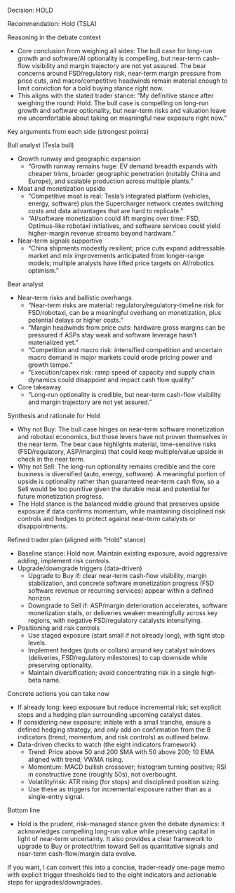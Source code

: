 Decision: HOLD

Recommendation: Hold (TSLA)

Reasoning in the debate context
- Core conclusion from weighing all sides: The bull case for long-run growth and software/AI optionality is compelling, but near-term cash-flow visibility and margin trajectory are not yet assured. The bear concerns around FSD/regulatory risk, near-term margin pressure from price cuts, and macro/competitive headwinds remain material enough to limit conviction for a bold buying stance right now.
- This aligns with the stated trader stance: “My definitive stance after weighing the round: Hold. The bull case is compelling on long-run growth and software optionality, but near-term risks and valuation leave me uncomfortable about taking on meaningful new exposure right now.”

Key arguments from each side (strongest points)

Bull analyst (Tesla bull)
- Growth runway and geographic expansion
  - “Growth runway remains huge: EV demand breadth expands with cheaper trims, broader geographic penetration (notably China and Europe), and scalable production across multiple plants.”
- Moat and monetization upside
  - “Competitive moat is real: Tesla’s integrated platform (vehicles, energy, software) plus the Supercharger network creates switching costs and data advantages that are hard to replicate.”
  - “AI/software monetization could lift margins over time: FSD, Optimus-like robotaxi initiatives, and software services could yield higher-margin revenue streams beyond hardware.”
- Near-term signals supportive
  - “China shipments modestly resilient; price cuts expand addressable market and mix improvements anticipated from longer-range models; multiple analysts have lifted price targets on AI/robotics optimism.”

Bear analyst
- Near-term risks and ballistic overhangs
  - “Near-term risks are material: regulatory/regulatory-timeline risk for FSD/robotaxi, can be a meaningful overhang on monetization, plus potential delays or higher costs.”
  - “Margin headwinds from price cuts: hardware gross margins can be pressured if ASPs stay weak and software leverage hasn’t materialized yet.”
  - “Competition and macro risk: intensified competition and uncertain macro demand in major markets could erode pricing power and growth tempo.”
  - “Execution/capex risk: ramp speed of capacity and supply chain dynamics could disappoint and impact cash flow quality.”
- Core takeaway
  - “Long-run optionality is credible, but near-term cash-flow visibility and margin trajectory are not yet assured.”

Synthesis and rationale for Hold
- Why not Buy: The bull case hinges on near-term software monetization and robotaxi economics, but those levers have not proven themselves in the near term. The bear case highlights material, time-sensitive risks (FSD/regulatory, ASP/margins) that could keep multiple/value upside in check in the near term.
- Why not Sell: The long-run optionality remains credible and the core business is diversified (auto, energy, software). A meaningful portion of upside is optionality rather than guaranteed near-term cash flow, so a Sell would be too punitive given the durable moat and potential for future monetization progress.
- The Hold stance is the balanced middle ground that preserves upside exposure if data confirms momentum, while maintaining disciplined risk controls and hedges to protect against near-term catalysts or disappointments.

Refined trader plan (aligned with “Hold” stance)
- Baseline stance: Hold now. Maintain existing exposure, avoid aggressive adding, implement risk controls.
- Upgrade/downgrade triggers (data-driven)
  - Upgrade to Buy if: clear near-term cash-flow visibility, margin stabilization, and concrete software monetization progress (FSD software revenue or recurring services) appear within a defined horizon.
  - Downgrade to Sell if: ASP/margin deterioration accelerates, software monetization stalls, or deliveries weaken meaningfully across key regions, with negative FSD/regulatory catalysts intensifying.
- Positioning and risk controls
  - Use staged exposure (start small if not already long), with tight stop levels.
  - Implement hedges (puts or collars) around key catalyst windows (deliveries, FSD/regulatory milestones) to cap downside while preserving optionality.
  - Maintain diversification; avoid concentrating risk in a single high-beta name.

Concrete actions you can take now
- If already long: keep exposure but reduce incremental risk; set explicit stops and a hedging plan surrounding upcoming catalyst dates.
- If considering new exposure: initiate with a small tranche, ensure a defined hedging strategy, and only add on confirmation from the 8 indicators (trend, momentum, and risk controls) as outlined below.
- Data-driven checks to watch (the eight indicators framework)
  - Trend: Price above 50 and 200 SMA with 50 above 200; 10 EMA aligned with trend; VWMA rising.
  - Momentum: MACD bullish crossover; histogram turning positive; RSI in constructive zone (roughly 50s), not overbought.
  - Volatility/risk: ATR rising (for stops) and disciplined position sizing.
  - Use these as triggers for incremental exposure rather than as a single-entry signal.

Bottom line
- Hold is the prudent, risk-managed stance given the debate dynamics: it acknowledges compelling long-run value while preserving capital in light of near-term uncertainty. It also provides a clear framework to upgrade to Buy or protect/trim toward Sell as quantitative signals and near-term cash-flow/margin data evolve.

If you want, I can convert this into a concise, trader-ready one-page memo with explicit trigger thresholds tied to the eight indicators and actionable steps for upgrades/downgrades.